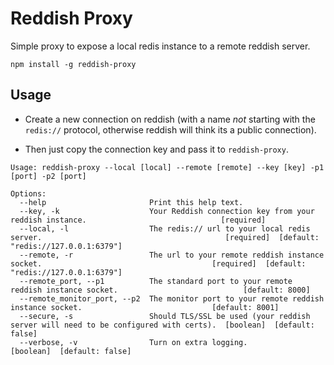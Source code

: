 Reddish Proxy
=============

Simple proxy to expose a local redis instance to a remote reddish server.

`npm install -g reddish-proxy`


Usage
-----

* Create a new connection on reddish (with a name *not* starting with the `redis://` protocol, otherwise reddish will think its a public connection).

* Then just copy the connection key and pass it to `reddish-proxy`.

```
Usage: reddish-proxy --local [local] --remote [remote] --key [key] -p1 [port] -p2 [port]

Options:
  --help                       Print this help text.                                                              
  --key, -k                    Your Reddish connection key from your reddish instance.                              [required]
  --local, -l                  The redis:// url to your local redis server.                                         [required]  [default: "redis://127.0.0.1:6379"]
  --remote, -r                 The url to your remote reddish instance socket.                                      [required]  [default: "redis://127.0.0.1:6379"]
  --remote_port, --p1          The standard port to your remote reddish instance socket.                            [default: 8000]
  --remote_monitor_port, --p2  The monitor port to your remote reddish instance socket.                             [default: 8001]
  --secure, -s                 Should TLS/SSL be used (your reddish server will need to be configured with certs).  [boolean]  [default: false]
  --verbose, -v                Turn on extra logging.                                                               [boolean]  [default: false]
```
